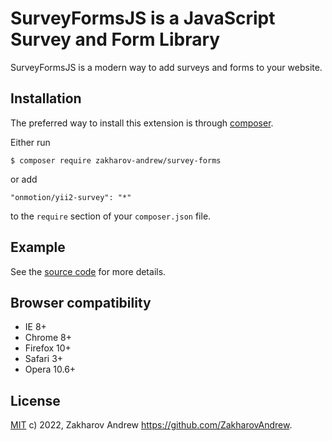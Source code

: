 # SurveyFormsJS is a JavaScript Survey and Form Library

SurveyFormsJS is a modern way to add surveys and forms to your website.

## Installation

The preferred way to install this extension is through [composer](http://getcomposer.org/download/).

Either run

```
$ composer require zakharov-andrew/survey-forms
```
or add

```
"onmotion/yii2-survey": "*"
```

to the ```require``` section of your ```composer.json``` file.

## Example

See the [source code](https://github.com/ZakharovAndrew/Survey-Forms/blob/master/examples/index.html) for more details.

## Browser compatibility
 - IE 8+
 - Chrome 8+
 - Firefox 10+
 - Safari 3+
 - Opera 10.6+

## License

[MIT](https://github.com/ZakharovAndrew/scrollza/blob/master/LICENSE) c) 2022, Zakharov Andrew <https://github.com/ZakharovAndrew>.

